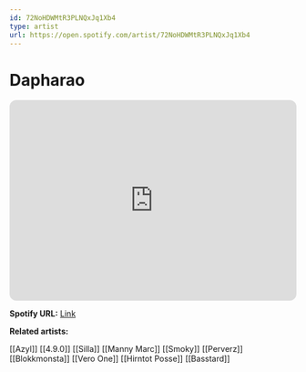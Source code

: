 ```yaml
---
id: 72NoHDWMtR3PLNQxJq1Xb4
type: artist
url: https://open.spotify.com/artist/72NoHDWMtR3PLNQxJq1Xb4
---
```

# Dapharao

<iframe style="border-radius:12px" src="https://open.spotify.com/embed/artist/72NoHDWMtR3PLNQxJq1Xb4" width="100%" height="352" frameBorder="0" allowfullscreen="" allow="autoplay; clipboard-write; encrypted-media; fullscreen; picture-in-picture" loading="lazy"></iframe>

**Spotify URL:** [Link](https://open.spotify.com/artist/72NoHDWMtR3PLNQxJq1Xb4)

**Related artists:**

[[Azyl]]
[[4.9.0]]
[[Silla]]
[[Manny Marc]]
[[Smoky]]
[[Perverz]]
[[Blokkmonsta]]
[[Vero One]]
[[Hirntot Posse]]
[[Basstard]]

